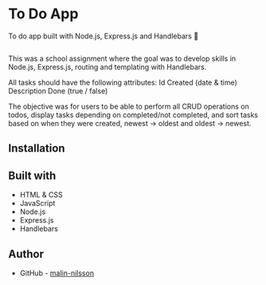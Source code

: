 # To Do App
To do app built with Node.js, Express.js and Handlebars 📝

![]()

This was a school assignment where the goal was to develop skills in Node.js, Express.js, routing and templating with Handlebars.

All tasks should have the following attributes:
Id
Created (date & time) 
Description
Done (true / false)

The objective was for users to be able to perform all CRUD operations on todos, display tasks depending on completed/not completed, and sort tasks based on when they were created, newest → oldest and oldest → newest.

## Installation

## Built with
- HTML & CSS
- JavaScript
- Node.js
- Express.js
- Handlebars

## Author
- GitHub - [malin-nilsson](https://github.com/malin-nilsson)
